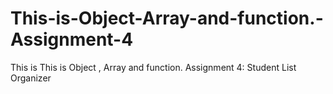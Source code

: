 # This-is-Object-Array-and-function.-Assignment-4
This is  This is  Object , Array and function. Assignment 4: Student List Organizer
